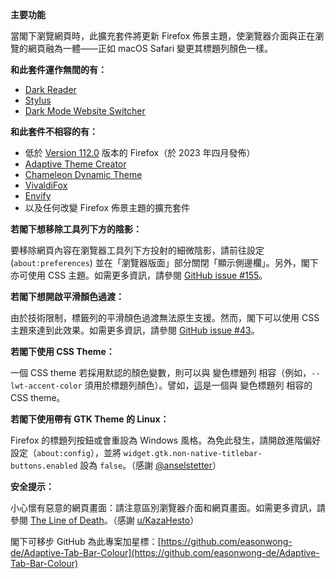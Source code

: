 **主要功能**

當閣下瀏覽網頁時，此擴充套件將更新 Firefox 佈景主題，使瀏覽器介面與正在瀏覽的網頁融為一體——正如 macOS Safari 變更其標題列顏色一樣。

**和此套件運作無間的有：**

- [Dark Reader](https://addons.mozilla.org/firefox/addon/darkreader/)
- [Stylus](https://addons.mozilla.org/firefox/addon/styl-us/)
- [Dark Mode Website Switcher](https://addons.mozilla.org/firefox/addon/dark-mode-website-switcher/)

**和此套件不相容的有：**

- 低於 [Version 112.0](https://www.mozilla.org/firefox/112.0/releasenotes/) 版本的 Firefox（於 2023 年四月發佈）
- [Adaptive Theme Creator](https://addons.mozilla.org/firefox/addon/adaptive-theme-creator/)
- [Chameleon Dynamic Theme](https://addons.mozilla.org/firefox/addon/chameleon-dynamic-theme-fixed/)
- [VivaldiFox](https://addons.mozilla.org/firefox/addon/vivaldifox/)
- [Envify](https://addons.mozilla.org/firefox/addon/envify/)
- 以及任何改變 Firefox 佈景主題的擴充套件

**若閣下想移除工具列下方的陰影：**

要移除網頁內容在瀏覽器工具列下方投射的細微陰影，請前往設定 (`about:preferences`) 並在「瀏覽器版面」部分關閉「顯示側邊欄」。另外，閣下亦可使用 CSS 主題。如需更多資訊，請參閱 [GitHub issue #155](https://github.com/easonwong-de/Adaptive-Tab-Bar-Colour/issues/155)。

**若閣下想開啟平滑顏色過渡：**

由於技術限制，標籤列的平滑顏色過渡無法原生支援。然而，閣下可以使用 CSS 主題來達到此效果。如需更多資訊，請參閱 [GitHub issue #43](https://github.com/easonwong-de/Adaptive-Tab-Bar-Colour/issues/43)。

**若閣下使用 CSS Theme：**

一個 CSS theme 若採用默認的顏色變數，則可以與 變色標題列 相容（例如，`--lwt-accent-color` 須用於標題列顏色）。譬如，[這](https://github.com/easonwong-de/Firefox-Adaptive-Sur-Theme)是一個與 變色標題列 相容的 CSS theme。

**若閣下使用帶有 GTK Theme 的 Linux：**

Firefox 的標題列按鈕或會重設為 Windows 風格。為免此發生，請開啟進階偏好設定（`about:config`），並將 `widget.gtk.non-native-titlebar-buttons.enabled` 設為 `false`。（感謝 [@anselstetter](https://github.com/anselstetter/)）

**安全提示：**

小心懷有惡意的網頁畫面：請注意區別瀏覽器介面和網頁畫面。如需更多資訊，請參閱 [The Line of Death](https://textslashplain.com/2017/01/14/the-line-of-death/)。（感謝 [u/KazaHesto](https://www.reddit.com/user/KazaHesto/)）

閣下可移步 GitHub 為此專案加星標：[https://github.com/easonwong-de/Adaptive-Tab-Bar-Colour](https://github.com/easonwong-de/Adaptive-Tab-Bar-Colour)
